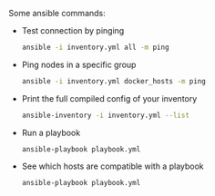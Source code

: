 Some ansible commands:

- Test connection by pinging
  ```bash
  ansible -i inventory.yml all -m ping
  ```
- Ping nodes in a specific group
  ```bash
  ansible -i inventory.yml docker_hosts -m ping
  ```
- Print the full compiled config of your inventory
  ```bash
  ansible-inventory -i inventory.yml --list
  ```
- Run a playbook
  ```shell
  ansible-playbook playbook.yml
  ```
- See which hosts are compatible with a playbook
  ```shell
  ansible-playbook playbook.yml
  ```
